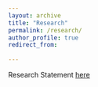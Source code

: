 ```yaml
---
layout: archive
title: "Research"
permalink: /research/
author_profile: true
redirect_from:
  
---
```


Research Statement <a href="/files/ResearchStatement.pdf" class="image fit"><img src="" alt="">here</a>
